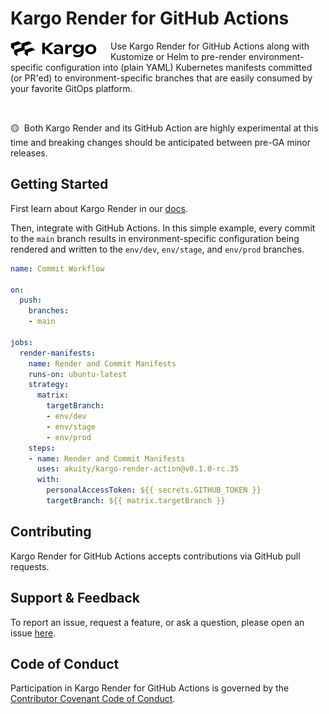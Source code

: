 # Kargo Render for GitHub Actions

<img width="140" align="left" src="kargo-logo.png" style="margin-right: 20px"/>

Use Kargo Render for GitHub Actions along with Kustomize or Helm to pre-render
environment-specific configuration into (plain YAML) Kubernetes manifests
committed (or PR'ed) to environment-specific branches that are easily consumed
by your favorite GitOps platform.

<br clear="left"/>

🟡&nbsp;&nbsp;Both Kargo Render and its GitHub Action are highly experimental at
this time and breaking changes should be anticipated between pre-GA minor
releases.

## Getting Started

First learn about Kargo Render in our [docs](https://kargo-render.akuity.io).

Then, integrate with GitHub Actions. In this simple example, every commit to
the `main` branch results in environment-specific configuration being rendered
and written to the `env/dev`, `env/stage`, and `env/prod` branches.

```yaml
name: Commit Workflow

on:
  push:
    branches:
    - main

jobs:
  render-manifests:
    name: Render and Commit Manifests
    runs-on: ubuntu-latest
    strategy:
      matrix:
        targetBranch:
        - env/dev
        - env/stage
        - env/prod
    steps:
    - name: Render and Commit Manifests
      uses: akuity/kargo-render-action@v0.1.0-rc.35
      with:
        personalAccessToken: ${{ secrets.GITHUB_TOKEN }}
        targetBranch: ${{ matrix.targetBranch }}
```

## Contributing

Kargo Render for GitHub Actions accepts contributions via GitHub pull requests.

## Support & Feedback

To report an issue, request a feature, or ask a question, please open an issue
[here](https://github.com/akuity/kargo-render-action/issues).

## Code of Conduct

Participation in Kargo Render for GitHub Actions is governed by the
[Contributor Covenant Code of Conduct](https://kargo-render.akuity.io/contributor-guide/code-of-conduct/).
